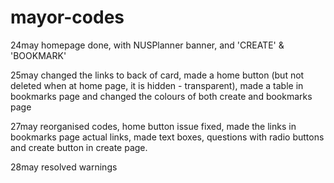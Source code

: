 # mayor-codes
24may homepage done, with NUSPlanner banner, and 'CREATE' & 'BOOKMARK'

25may changed the links to back of card, made a home button (but not deleted when at home page, it is hidden - transparent), made a table in bookmarks page and changed the colours of both create and bookmarks page

27may reorganised codes, home button issue fixed, made the links in bookmarks page actual links, made text boxes, questions with radio buttons and create button in create page.

28may resolved warnings
